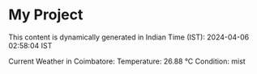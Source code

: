 # My Project

This content is dynamically generated in Indian Time (IST): 2024-04-06 02:58:04 IST


Current Weather in Coimbatore:
Temperature: 26.88 °C
Condition: mist

